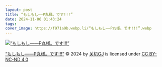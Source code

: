 ```yaml
---
layout: post
title: “もしもし——P丸様。です!!!”
date: 2024-11-06 01:43:24
tags:
cover_image: https://f971a9b.webp.li/“もしもし——P丸様。です!!!”.webp
---
```


[![“もしもし——P丸様。です!!!”](https://f971a9b.webp.li/“もしもし——P丸様。です!!!”.webp)](https://pic.guanjigj.green/“もしもし——P丸様。です!!!”.webp)

[“もしもし——P丸様。です!!!”](https://guanjigj.green/“もしもし——P丸様。です!!!”) © 2024 by [关机GJ](https://guanjigj.green) is licensed under [CC BY-NC-ND 4.0](https://creativecommons.org/licenses/by-nc-nd/4.0/)
